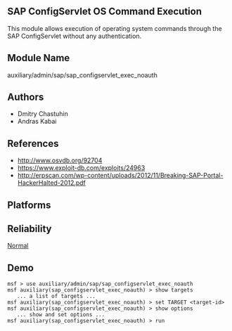 ## SAP ConfigServlet OS Command Execution

This module allows execution of operating system commands 
through the SAP ConfigServlet without any authentication.


## Module Name
auxiliary/admin/sap/sap_configservlet_exec_noauth

## Authors
* Dmitry Chastuhin
* Andras Kabai


## References
* http://www.osvdb.org/92704
* https://www.exploit-db.com/exploits/24963
* http://erpscan.com/wp-content/uploads/2012/11/Breaking-SAP-Portal-HackerHalted-2012.pdf




## Platforms


## Reliability
[Normal](https://github.com/rapid7/metasploit-framework/wiki/Exploit-Ranking)

## Demo

```
msf > use auxiliary/admin/sap/sap_configservlet_exec_noauth
msf auxiliary(sap_configservlet_exec_noauth) > show targets
   ... a list of targets ...
msf auxiliary(sap_configservlet_exec_noauth) > set TARGET <target-id>
msf auxiliary(sap_configservlet_exec_noauth) > show options
   ... show and set options ...
msf auxiliary(sap_configservlet_exec_noauth) > run
```
    
    